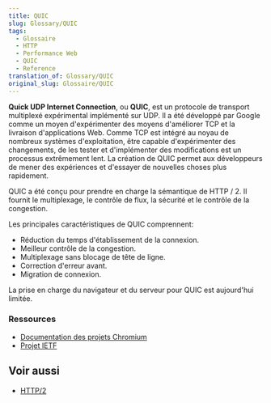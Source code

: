 ```yaml
---
title: QUIC
slug: Glossary/QUIC
tags:
  - Glossaire
  - HTTP
  - Performance Web
  - QUIC
  - Reference
translation_of: Glossary/QUIC
original_slug: Glossaire/QUIC
---
```

**Quick UDP Internet Connection**, ou **QUIC**,  est un protocole de transport multiplexé expérimental implémenté sur UDP.  Il a été développé par Google comme un moyen d'expérimenter des moyens d'améliorer TCP et la livraison d'applications Web. Comme TCP est intégré au noyau de nombreux systèmes d'exploitation, être capable d'expérimenter des changements, de les tester et d'implémenter des modifications est un processus extrêmement lent. La création de QUIC permet aux développeurs de mener des expériences et d'essayer de nouvelles choses plus rapidement.

QUIC a été conçu pour prendre en charge la sémantique de HTTP / 2. Il fournit le multiplexage, le contrôle de flux, la sécurité et le contrôle de la congestion.

Les principales caractéristiques de QUIC comprennent:

- Réduction du temps d'établissement de la connexion.
- Meilleur contrôle de la congestion.
- Multiplexage sans blocage de tête de ligne.
- Correction d'erreur avant.
- Migration de connexion.

La prise en charge du navigateur et du serveur pour QUIC est aujourd'hui limitée.

### Ressources

- [Documentation des projets Chromium](https://www.chromium.org/quic)
- [Projet IETF](https://tools.ietf.org/html/draft-tsvwg-quic-protocol-02)

## Voir aussi

- [HTTP/2](/fr/docs/Glossaire/HTTP_2)
